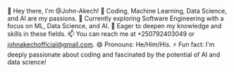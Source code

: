 👋 Hey there, I'm @John-Akech!
👀 Coding, Machine Learning, Data Science, and AI are my passions.
🌱 Currently exploring Software Engineering with a focus on ML, Data Science, and AI.
💞️ Eager to deepen my knowledge and skills in these fields.
📫 You can reach me at +250792403049 or johnakechofficial@gmail.com.
😄 Pronouns: He/Him/His.
⚡ Fun fact: I'm deeply passionate about coding and fascinated by the potential of AI and data science!
